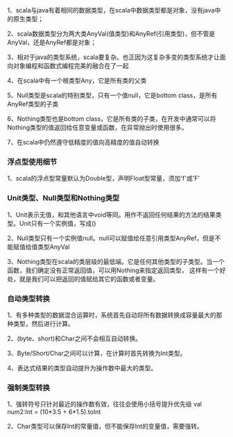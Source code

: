 



1、scala与java有着相同的数据类型，在scala中数据类型都是对象，没有java中的原生类型；

2、scala数据类型分为两大类AnyVal(值类型)和AnyRef(引用类型)，但不管是AnyVal，还是AnyRef都是对象；

3、相对于java的类型系统，scala要复杂。也正因为这复杂多变的类型系统才让面向对象编程和函数式编程完美的融合在了一起

4、在scala中有一个根类型Any，它是所有类的父类

5、Null类型是scala的特别类型，只有一个值null，它是bottom class，是所有AnyRef类型的子类

6、Nothing类型也是bottom class，它是所有类的子类，在开发中通常可以将Nothing类型的值返回给任意变量或函数，在异常抛出时使用很多。

7、在scala中仍然遵守低精度的值向高精度的值自动转换


### 浮点型使用细节

1、scala的浮点型常量默认为Double型，声明Float型常量，须加'f'或'F'


### Unit类型、Null类型和Nothing类型

1、Unit表示无值，和其他语言中void等同。用作不返回任何结果的方法的结果类型。Unit只有一个实例值，写成()

2、Null类型只有一个实例值null。null可以赋值给任意引用类型AnyRef，但是不能赋值给值类型AnyVal

3、Nothing类型在scala的类层级的最低端。它是任何其他类型的子类型。当一个函数，我们确定没有正常返回值，可以用Nothing来指定返回类型，
这样有一个好处，就是我们可以把返回的值赋给其它的函数或者变量。


### 自动类型转换

1、有多种类型的数据混合运算时，系统首先自动将所有数据转换成容量最大的那种类型，然后进行计算。

2、(byte、short)和Char之间不会相互自动转换。

3、Byte/Short/Char之间可以计算，在计算时首先转换为Int类型。

4、表达式结果的类型自动提升为操作数中最大的类型。


### 强制类型转换

1、强转符号只针对最近的操作数有效，往往会使用小括号提升优先级
val num2:Int = (10\*3.5 + 6\*1.5).toInt

2、Char类型可以保存Int的常量值，但不能保存Int的变量值，需要强转。

